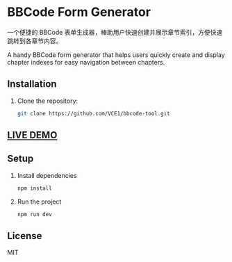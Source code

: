 # BBCode Form Generator

一个便捷的 BBCode 表单生成器，棒助用户快速创建并展示章节索引，方便快速跳转到各章节内容。

A handy BBCode form generator that helps users quickly create and display chapter indexes for easy navigation between chapters.

## Installation

1. Clone the repository:
   ```bash
   git clone https://github.com/VCE1/bbcode-tool.git
   ```

## [LIVE DEMO](https://https://bbcode-tool.vercel.app/)

## Setup

1. Install dependencies

   ```bash
   npm install
   ```

2. Run the project
   ```bash
   npm run dev
   ```

## License

MIT
